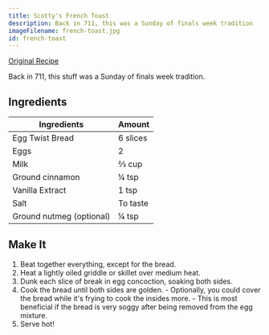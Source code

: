 ```yaml
---
title: Scotty's French Toast
description: Back in 711, this was a Sunday of finals week tradition
imageFilename: french-toast.jpg
id: french-toast
---
```


[Original Recipe](http://allrecipes.com/recipe/7016/french-toast-i/)

Back in 711, this stuff was a Sunday of finals week tradition.

## Ingredients

| Ingredients              | Amount   |
| ------------------------ | -------- |
| Egg Twist Bread          | 6 slices |
| Eggs                     | 2        |
| Milk                     | ⅔ cup    |
| Ground cinnamon          | ¼ tsp    |
| Vanilla Extract          | 1 tsp    |
| Salt                     | To taste |
| Ground nutmeg (optional) | ¼ tsp    |

## Make It

1. Beat together everything, except for the bread.
1. Heat a lightly oiled griddle or skillet over medium heat.
1. Dunk each slice of break in egg concoction, soaking both sides.
1. Cook the bread until both sides are golden. - Optionally, you could cover the bread while it's frying to cook the insides more. - This is most beneficial if the bread is very soggy after being removed from the egg mixture.
1. Serve hot!
